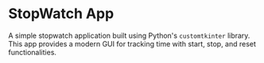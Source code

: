 # StopWatch App

A simple stopwatch application built using Python's `customtkinter` library. This app provides a modern GUI for tracking time with start, stop, and reset functionalities.

